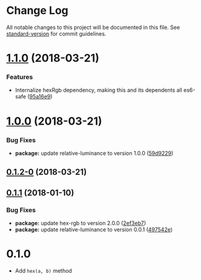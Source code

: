 # Change Log

All notable changes to this project will be documented in this file. See [standard-version](https://github.com/conventional-changelog/standard-version) for commit guidelines.

<a name="1.1.0"></a>
# [1.1.0](https://github.com/tmcw/wcag-contrast/compare/v1.0.0...v1.1.0) (2018-03-21)


### Features

* Internalize hexRgb dependency, making this and its dependents all es6-safe ([95a16e9](https://github.com/tmcw/wcag-contrast/commit/95a16e9))



<a name="1.0.0"></a>
# [1.0.0](https://github.com/tmcw/wcag-contrast/compare/v0.1.1...v1.0.0) (2018-03-21)


### Bug Fixes

* **package:** update relative-luminance to version 1.0.0 ([59d9229](https://github.com/tmcw/wcag-contrast/commit/59d9229))



<a name="0.1.2-0"></a>
## [0.1.2-0](https://github.com/tmcw/wcag-contrast/compare/v0.1.1...v0.1.2-0) (2018-03-21)



<a name="0.1.1"></a>
## [0.1.1](https://github.com/tmcw/wcag-contrast/compare/v0.1.0...v0.1.1) (2018-01-10)


### Bug Fixes

* **package:** update hex-rgb to version 2.0.0 ([2ef3eb7](https://github.com/tmcw/wcag-contrast/commit/2ef3eb7))
* **package:** update relative-luminance to version 0.0.1 ([497542e](https://github.com/tmcw/wcag-contrast/commit/497542e))



# 0.1.0

* Add `hex(a, b)` method
